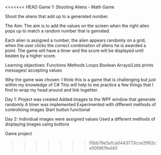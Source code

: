 <<<<<<< HEAD
Game 1:
Shooting Aliens - Math Game

Shoot the aliens that add up to a generated number.

The Aim:
The aim is to add the values on the screen when the right 
alien pops up to match a random number that is genrated. 

Each alien is assigned a number, the alien appears randomly
on a grid, when the user clicks the correct combination of aliens 
he is awarded a point. The game will have a timer and the score will 
be displayed until beaten by a higher score. 

Learning objectives: 
Functions
Methods
Loops
Boolean
Arrays/Lists
prints messages/ accepting values

Why the game was chosen: 
I think this is a game that is challenging but just within my knowledge of C#
This will help to me practice a few things that I find to wrap my head around and 
link togehter. 

Day 1:
Project was created
Added images to the WPF window that generate randomly
A timer was implemented 
Experimented with different methods of controlloing images
Start button functional

Day 2: 
Individual images were assigned values
Used a different methods of displaying images using buttons




Game project 
>>>>>>> f0bb78e5efca0443773cce2ff62ce50f961fed40
